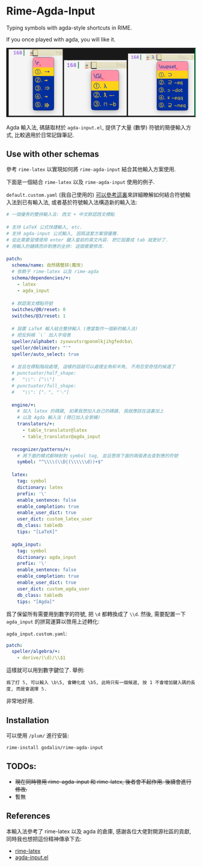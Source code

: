 # Rime-Agda-Input

Typing symbols with agda-style shortcuts in RIME.

If you once played with agda, you will like it.

![examples](/image/examples.png)


Agda 輸入法, 碼錶取材於 `agda-input.el`,
提供了大量 (數學) 符號的簡便輸入方式, 比較適用於日常記錄筆記.

## Use with other schemas

參考 `rime-latex` 以實現如何將 `rime-agda-input` 結合其他輸入方案使用.

下面是一個結合 `rime-latex` 以及 `rime-agda-input` 使用的例子.

`default.custom.yaml` (我自己使用的) [可以參考這裏](https://github.com/Godalin/RimeConfig)來詳細瞭解如何結合符號輸入法到已有輸入法, 或者基於符號輸入法構造新的輸入法:

```yaml
# 一個優秀的雙拼輸入法: 西文 + 中文默認西文標點

# 支持 LaTeX 公式快捷輸入, etc.
# 支持 agda-input 公式輸入, 因爲這套方案很優雅.
# 從此需要習慣使用 enter 鍵入當前的英文內容. 把它設置成 tab 就更好了.
# 用輸入的鍵碼而非對應的全拼: 這個需要修改.

patch:
  schema/name: 自然碼雙拼⟨魔改⟩
  # 依赖于 rime-latex 以及 rime-agda
  schema/dependencies/+:
    - latex
    - agda_input

  # 默認英文標點符號
  switches/@0/reset: 0
  switches/@3/reset: 1

  # 設置 LaTeX 輸入結合雙拼輸入 (應當製作一個新的輸入法)
  # 把反斜槓 `\` 加入字母表
  speller/alphabet: zyxwvutsrqponmlkjihgfedcba\
  speller/delimiter: "'"
  speller/auto_select: true

  # 並且在標點階段處理, 這樣的話就可以處理全角和半角, 不用忍受奇怪的候選了
  # punctuator/half_shape:
  #   "\\": ["\\"]
  # punctuator/full_shape:
  #   "\\": ["、", "＼"]

  engine/+:
    # 加入 latex 的碼錶, 如果我想加入自己的碼錶, 我就應該在這裏加上
    # 以及 Agda 輸入法 (現已加入全家桶)
    translators/+:
      - table_translator@latex
      - table_translator@agda_input

  recognizer/patterns/+:
    # 將下面的模式都映射到 symbol tag, 並且啓用下面的兩張表去查對應的符號
    symbol: "^\\\\(\\D|(\\\\\\d))+$"

  latex:
    tag: symbol
    dictionary: latex
    prefix: '\'
    enable_sentence: false
    enable_completion: true
    enable_user_dict: true
    user_dict: custom_latex_user
    db_class: tabledb
    tips: "[LaTeX]"

  agda_input:
    tag: symbol
    dictionary: agda_input
    prefix: '\'
    enable_sentence: false
    enable_completion: true
    enable_user_dict: true
    user_dict: custom_agda_user
    db_class: tabledb
    tips: "[Agda]"
```

爲了保留所有需要用到數字的符號, 把 `\d` 都轉換成了 `\\d`.
然後, 需要配置一下 `agda_input` 的拼寫運算以啓用上述轉化:

`agda_input.custom.yaml`:

```yaml
patch:
  speller/algebra/+:
    - derive/(\d)/\\$1
```

這樣就可以用到數字鍵位了. 舉例:

```
爲了打 𝟝, 可以輸入 \b\5, 會轉化成 \b5, 此時只有一個候選, 按 1 不會增加鍵入碼的長度, 而是會選擇 𝟝.
```

非常地好用.

## Installation

可以使用 `/plum/` 進行安裝:

```bash
rime-install godalin/rime-agda-input
```

## TODOs:

- ~~現在同時啓用 rime-agda-input 和 rime-latex, 後者會不起作用. 後續會進行修改.~~
- 暫無

## References

本輸入法參考了 rime-latex 以及 agda 的倉庫,
感謝各位大佬對開源社區的貢獻, 同時我也想把這份精神傳承下去:

- [rime-latex](https://github.com/shenlebantongying/rime_latex)
- [agda-input.el](https://github.com/agda/agda/blob/master/src/data/emacs-mode/agda-input.el)
